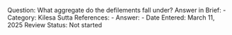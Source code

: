 Question: What aggregate do the defilements fall under?
Answer in Brief: -
 Category: Kilesa
Sutta References: -
Answer: -
Date Entered: March 11, 2025
Review Status: Not started